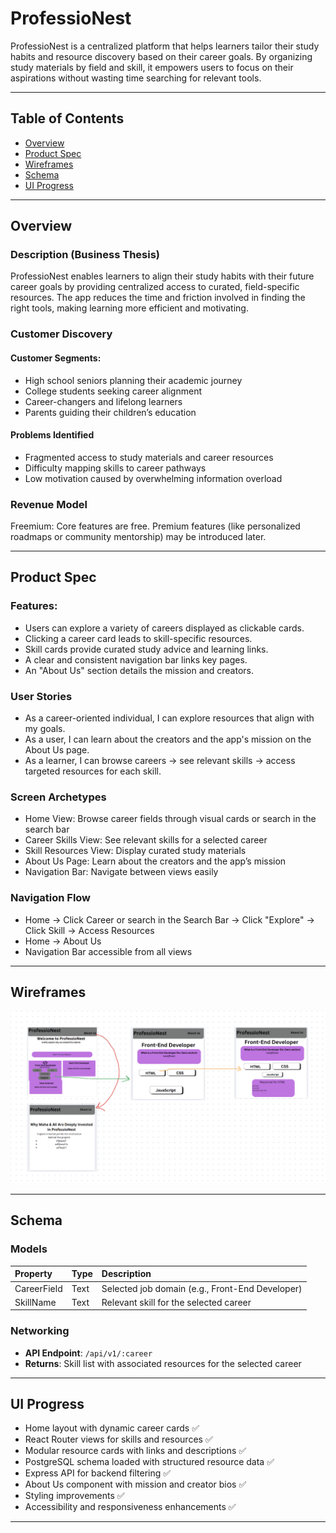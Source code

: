 # ProfessioNest

ProfessioNest is a centralized platform that helps learners tailor their study habits and resource discovery based on their career goals. By organizing study materials by field and skill, it empowers users to focus on their aspirations without wasting time searching for relevant tools.

---

## Table of Contents
* [Overview](#overview)
* [Product Spec](#product-spec)
* [Wireframes](#wireframes)
* [Schema](#schema)
* [UI Progress](#ui-progress)

---

## Overview
### Description (Business Thesis)
ProfessioNest enables learners to align their study habits with their future career goals by providing centralized access to curated, field-specific resources. The app reduces the time and friction involved in finding the right tools, making learning more efficient and motivating.

### Customer Discovery
#### Customer Segments:
* High school seniors planning their academic journey
* College students seeking career alignment
* Career-changers and lifelong learners
* Parents guiding their children’s education

#### Problems Identified
* Fragmented access to study materials and career resources
* Difficulty mapping skills to career pathways
* Low motivation caused by overwhelming information overload

### Revenue Model
Freemium: Core features are free. Premium features (like personalized roadmaps or community mentorship) may be introduced later.

---

## Product Spec
### Features:
* Users can explore a variety of careers displayed as clickable cards.
* Clicking a career card leads to skill-specific resources.
* Skill cards provide curated study advice and learning links.
* A clear and consistent navigation bar links key pages.
* An "About Us" section details the mission and creators.

### User Stories
* As a career-oriented individual, I can explore resources that align with my goals.
* As a user, I can learn about the creators and the app's mission on the About Us page.
* As a learner, I can browse careers → see relevant skills → access targeted resources for each skill.

### Screen Archetypes
* Home View: Browse career fields through visual cards or search in the search bar
* Career Skills View: See relevant skills for a selected career
* Skill Resources View: Display curated study materials
* About Us Page: Learn about the creators and the app’s mission
* Navigation Bar: Navigate between views easily

### Navigation Flow
* Home → Click Career or search in the Search Bar → Click "Explore" → Click Skill → Access Resources
* Home → About Us
* Navigation Bar accessible from all views

---

## Wireframes
<img src = "./pictures/hackathon-wireframe.png" width=600>

---

## Schema
### Models
| Property | Type | Description |
| :------- | :--- | :---------- |
| CareerField | Text | Selected job domain (e.g., Front-End Developer)
| SkillName | Text | Relevant skill for the selected career

### Networking 
* **API Endpoint**: `/api/v1/:career`
* **Returns**: Skill list with associated resources for the selected career

---

## UI Progress
* Home layout with dynamic career cards ✅
* React Router views for skills and resources ✅
* Modular resource cards with links and descriptions ✅
* PostgreSQL schema loaded with structured resource data ✅
* Express API for backend filtering ✅
* About Us component with mission and creator bios ✅
* Styling improvements ✅
* Accessibility and responsiveness enhancements ✅
---